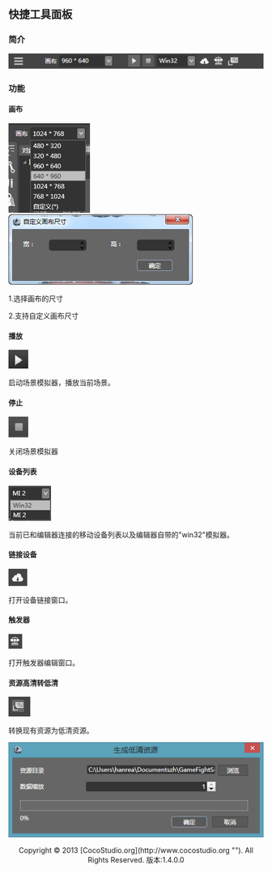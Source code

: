 ## 快捷工具面板

### 简介

![](img/5-2-10-img-01.png)</div>

### 功能

#### 画布

![](img/5-2-10-img-02.png)&nbsp;&nbsp;&nbsp;&nbsp;&nbsp;&nbsp;&nbsp;&nbsp;&nbsp;&nbsp; ![](img/5-2-10-img-03.png)

1.选择画布的尺寸              

2.支持自定义画布尺寸

#### 播放

![](img/5-2-10-img-04.png)

启动场景模拟器，播放当前场景。

#### 停止

![](img/5-2-10-img-05.png)

关闭场景模拟器

#### 设备列表

![](img/5-2-10-img-06.png)

当前已和编辑器连接的移动设备列表以及编辑器自带的"win32"模拟器。

#### 链接设备

![](img/5-2-10-img-07.png)

打开设备链接窗口。

#### 触发器

![](img/5-2-10-img-08.png)

打开触发器编辑窗口。

#### 资源高清转低清

![](img/5-2-10-img-09.png)

转换现有资源为低清资源。

![](img/5-2-10-img-10.png)

<center>Copyright © 2013 [CocoStudio.org](http://www.cocostudio.org ""). All Rights Reserved. 版本:1.4.0.0</center>